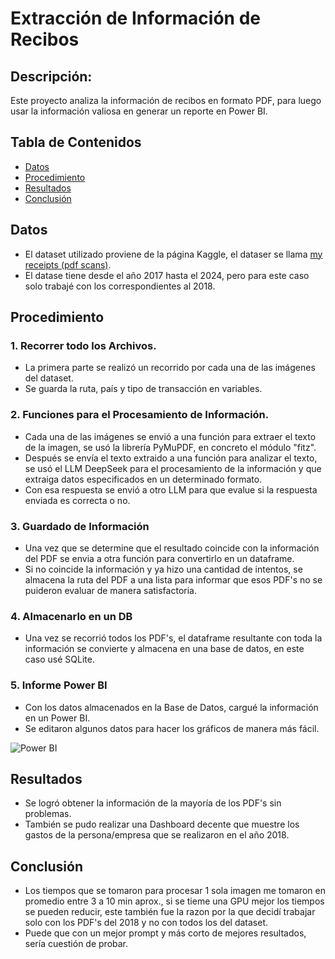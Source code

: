 # Extracción de Información de Recibos

## Descripción:
Este proyecto analiza la información de recibos en formato PDF, para luego usar la información valiosa en generar un reporte en Power BI. 


## Tabla de Contenidos 
- [Datos](#datos)
- [Procedimiento](#metodología)
- [Resultados](#resultados)
- [Conclusión](#Conclusión)

## Datos 
- El dataset utilizado proviene de la página Kaggle, el dataser se llama [my receipts (pdf scans)]([https://archive.ics.uci.edu/dataset/502/online+retail+ii](https://www.kaggle.com/datasets/jenswalter/receipts)).
- El datase tiene desde el año 2017 hasta el 2024, pero para este caso solo trabajé con los correspondientes al 2018.

## Procedimiento

### 1. Recorrer todo los Archivos. 
- La primera parte se realizó un recorrido por cada una de las imágenes del dataset.
- Se guarda la ruta, país y tipo de transacción en variables.

### 2. Funciones para el Procesamiento de Información.
- Cada una de las imágenes se envió a una función para extraer el texto de la imagen, se usó la librería PyMuPDF, en concreto el módulo "fitz".
- Después se envía el texto extraido a una función para analizar el texto, se usó el LLM DeepSeek para el procesamiento de la información y que extraiga datos especificados en un determinado formato.
- Con esa respuesta se envió a otro LLM para que evalue si la respuesta enviada es correcta o no.

### 3. Guardado de Información
- Una vez que se determine que el resultado coincide con la información del PDF se envia a otra función para convertirlo en un dataframe.
- Si no coincide la información y ya hizo una cantidad de intentos, se almacena la ruta del PDF a una lista para informar que esos PDF's no se puideron evaluar de manera satisfactoria.

### 4. Almacenarlo en un DB 
- Una vez se recorrió todos los PDF's, el dataframe resultante con toda la información se convierte y almacena en una base de datos, en este caso usé SQLite.

### 5. Informe Power BI 
- Con los datos almacenados en la Base de Datos, cargué la información en un Power BI.
- Se editaron algunos datos para hacer los gráficos de manera más fácil.

![Power BI](Img_ReadMe/PBI.png)

## Resultados
- Se logró obtener la información de la mayoría de los PDF's sin problemas.
- También se pudo realizar una Dashboard decente que muestre los gastos de la persona/empresa que se realizaron en el año 2018.

## Conclusión 
- Los tiempos que se tomaron para procesar 1 sola imagen me tomaron en promedio entre 3 a 10 min aprox., si se tieme una GPU mejor los tiempos se pueden reducir, este también fue la razon por la que decidí trabajar solo con los PDF's del 2018 y no con todos los del dataset.
- Puede que con un mejor prompt y más corto de mejores resultados, sería cuestión de probar.
